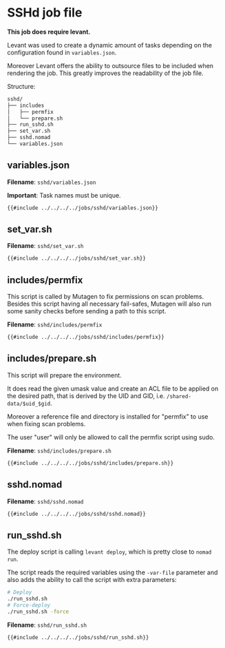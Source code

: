 # SSHd job file

**This job does require levant.**

Levant was used to create a dynamic amount of tasks depending on the configuration found in `variables.json`.

Moreover Levant offers the ability to outsource files to be included when rendering the job. This greatly improves the readability of the job file.

Structure:

```bash
sshd/
├── includes
│   ├── permfix
│   └── prepare.sh
├── run_sshd.sh
├── set_var.sh
├── sshd.nomad
└── variables.json
```

## variables.json

**Filename**: `sshd/variables.json`

**Important**: Task names must be unique.

```bash
{{#include ../../../../jobs/sshd/variables.json}}
```

## set_var.sh

**Filename**: `sshd/set_var.sh`

```bash
{{#include ../../../../jobs/sshd/set_var.sh}}
```

## includes/permfix

This script is called by Mutagen to fix permissions on scan problems.
Besides this script having all necessary fail-safes, Mutagen will also run some sanity checks before sending a path to this script.

**Filename**: `sshd/includes/permfix`

```bash
{{#include ../../../../jobs/sshd/includes/permfix}}
```

## includes/prepare.sh

This script will prepare the environment.

It does read the given umask value and create an ACL file to be applied on the desired path, that is derived by the UID and GID, i.e. `/shared-data/$uid_$gid`.

Moreover a reference file and directory is installed for "permfix" to use when fixing scan problems.

The user "user" will only be allowed to call the permfix script using sudo.

**Filename**: `sshd/includes/prepare.sh`

```bash
{{#include ../../../../jobs/sshd/includes/prepare.sh}}
```

## sshd.nomad

**Filename**: `sshd/sshd.nomad`

```bash
{{#include ../../../../jobs/sshd/sshd.nomad}}
```

## run_sshd.sh

The deploy script is calling `levant deploy`, which is pretty close to `nomad run`.

The script reads the required variables using the `-var-file` parameter and also adds the ability to call the script with extra parameters:

```bash
# Deploy
./run_sshd.sh
# Force-deploy
./run_sshd.sh -force
```

**Filename**: `sshd/run_sshd.sh`

```bash
{{#include ../../../../jobs/sshd/run_sshd.sh}}
```
